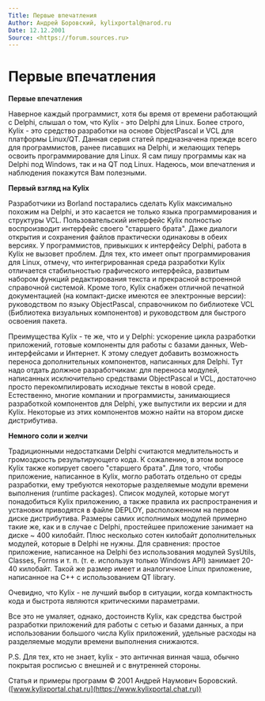 ```yaml
---
Title: Первые впечатления
Author: Андрей Боровский, kylixportal@narod.ru
Date: 12.12.2001
Source: <https://forum.sources.ru>
---
```



Первые впечатления
==================

**Первые впечатления**

Наверное каждый программист, хотя бы время от времени работающий с
Delphi, слышал о том, что Kylix - это Delphi для Linux. Более строго,
Kylix - это средство разработки на основе ObjectPascal и VCL для
платформы Linux/QT. Данная серия статей предназначена прежде всего для
программистов, ранее писавших на Delphi, и желающих теперь освоить
программирование для Linux. Я сам пишу программы как на Delphi под
Windows, так и на QT под Linux. Надеюсь, мои впечатления и наблюдения
покажутся Вам полезными.

**Первый взгляд на Kylix**

Разработчики из Borland постарались сделать Kylix максимально похожим на
Delphi, и это касается не только языка программирования и структуры VCL.
Пользовательский интерфейс Kylix полностью воспроизводит интерфейс
своего "старшего брата". Даже диалоги открытия и сохранения файлов
практически одинаковы в обеих версиях. У программистов, привыкших к
интерфейсу Delphi, работа в Kylix не вызовет проблем. Для тех, кто имеет
опыт программирования для Linux, отмечу, что интегрированная среда
разработки Kylix отличается стабильностью графического интерфейса,
развитым набором функций редактирования текста и прекрасной встроенной
справочной системой. Кроме того, Kylix снабжен отличной печатной
документацией (на компакт-диске имеются ее электронные версии):
руководством по языку ObjectPascal, справочником по библиотеке VCL
(Библиотека визуальных компонентов) и руководством для быстрого освоения
пакета.

Преимущества Kylix - те же, что и у Delphi: ускорение цикла разработки
приложений, готовые компоненты для работы с базами данных,
Web-интерфейсами и Интернет. К этому следует добавить возможность
переноса дополнительных компонентов, написанных для Delphi. Тут надо
отдать должное разработчикам: для переноса модулей, написанных
исключительно средствами ObjectPascal и VCL, достаточно просто
перекомпилировать исходные тексты в новой среде. Естественно, многие
компании и программисты, занимающиеся разработкой компонентов для
Delphi, уже выпустили их версии и для Kylix. Некоторые из этих
компонентов можно найти на втором диске дистрибутива.

**Немного соли и желчи**

Традиционными недостатками Delphi считаются медлительность и
громоздкость результирующего кода. К сожалению, в этом вопросе Kylix
также копирует своего "старшего брата". Для того, чтобы приложение,
написанное в Kylix, могло работать отдельно от среды разработки, ему
требуются некоторые разделяемые модули времени выполнения (runtime
packages). Список модулей, которые могут понадобиться Kylix приложению,
а также правила их распространения и установки приводятся в файле
DEPLOY, расположенном на первом диске дистрибутива. Размеры самих
исполнимых модулей примерно такие же, как и в случае с Delphi,
простейшее приложение занимает на диске \~ 400 килобайт. Плюс несколько
сотен килобайт дополнительных модулей, которые в Delphi не нужны. Для
сравнения: простое приложение, написанное на Delphi без использования
модулей SysUtils, Classes, Forms и т. п. (т. е. используя только Windows
API) занимает 20-40 килобайт. Такой же размер имеет и аналогичное Linux
приложение, написанное на C++ с использованием QT library.

Очевидно, что Kylix - не лучший выбор в ситуации, когда компактность
кода и быстрота являются критическими параметрами.

Все это не умаляет, однако, достоинств Kylix, как средства быстрой
разработки приложений для работы с сетью и базами данных, а при
использовании большого числа Kylix приложений, удельные расходы на
разделяемые модули времени выполнения снижаются.

P.S. Для тех, кто не знает, kylix - это античная винная чаша, обычно
покрытая росписью с внешней и с внутренней стороны.

Статья и примеры программ © 2001 Андрей Наумович Боровский.  
([www.kylixportal.chat.ru](https://www.kylixportal.chat.ru))
